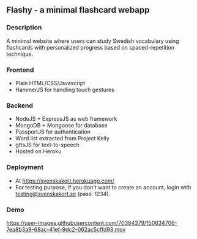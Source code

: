 ## Flashy - a minimal flashcard webapp

### Description
A minimal website where users can study Swedish vocabulary using flashcards with personalized progress based on spaced-repetition technique. 

### Frontend
- Plain HTML/CSS/Javascript
- HammerJS for handling touch gestures
### Backend
- NodeJS + ExpressJS as web framework
- MongoDB + Mongoose for database
- PassportJS for authentication
- Word list extracted from Project Kelly
- gttsJS for text-to-speech
- Hosted on Heroku
### Deployment
- At https://svenskakort.herokuapp.com/
- For testing purpose, if you don't want to create an account, login with testing@svenskakort.se (pass: 1234).
### Demo



https://user-images.githubusercontent.com/70384379/150634706-7ea8b3a9-68ac-41ef-9dc2-062ac5cffd93.mov


